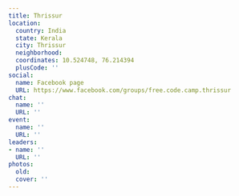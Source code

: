 ```yaml
---
title: Thrissur
location:
  country: India
  state: Kerala
  city: Thrissur
  neighborhood: 
  coordinates: 10.524748, 76.214394
  plusCode: ''
social:
  name: Facebook page
  URL: https://www.facebook.com/groups/free.code.camp.thrissur
chat:
  name: ''
  URL: ''
event:
  name: ''
  URL: ''
leaders:
- name: ''
  URL: ''
photos:
  old: 
  cover: ''
---
```

